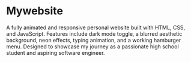# Mywebsite
A fully animated and responsive personal website built with HTML, CSS, and JavaScript. Features include dark mode toggle, a blurred aesthetic background, neon effects, typing animation, and a working hamburger menu. Designed to showcase my journey as a passionate high school student and aspiring software engineer.
